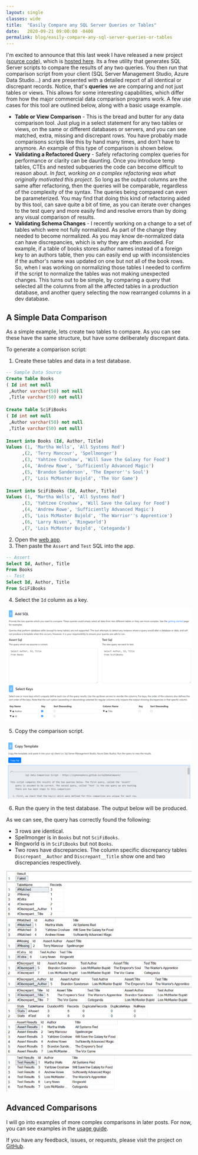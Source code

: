 ```yaml
---
layout: single
classes: wide
title:  "Easily Compare any SQL Server Queries or Tables"
date:   2020-09-21 09:00:00 -0400
permalink: blog/easily-compare-any-sql-server-queries-or-tables
---
```


I'm excited to announce that this last week I have released a new project ([source code][project]), which is [hosted here][appURL]. Its a free utility that generates SQL Server scripts to compare the results of any two queries. You then run that comparison script from your client (SQL Server Management Studio, Azure Data Studio...) and are presented with a detailed report of all identical or discrepant records. Notice, that's **queries** we are comparing and not just tables or views. This allows for some interesting capabilities, which differ from how the major commercial data comparison programs work. A few use cases for this tool are outlined below, along with a basic usage example.

* **Table or View Comparison** - This is the bread and butter for any data comparison tool. Just plug in a select statement for any two tables or views, on the same or different databases or servers, and you can see matched, extra, missing and discrepant rows. You have probably made comparisons scripts like this by hand many times, and don't have to anymore. An example of this type of comparison is shown below. 
* **Validating a Refactored Query** - Safely refactoring complex queries for performance or clarity can be daunting. Once you introduce temp tables, CTEs and nested subqueries the code can become difficult to reason about. *In fact, working on a complex refactoring was what originally motivated this project.* So long as the output columns are the same after refactoring, then the queries will be comparable, regardless of the complexity of the syntax. The queries being compared can even be parameterized. You may find that doing this kind of refactoring aided by this tool, can save quite a bit of time, as you can iterate over changes to the test query and more easily find and resolve errors than by doing any visual comparison of results.
* **Validating Schema Changes** - I recently working on a change to a set of tables which were not fully normalized. As part of the change they needed to become normalized. As you may know de-normalized data can have discrepancies, which is why they are often avoided. For example, if a table of books stores author names instead of a foreign key to an authors table, then you can easily end up with inconsistencies if the author's name was updated on one but not all of the book rows. So, when I was working on normalizing those tables I needed to confirm if the script to normalize the tables was not making unexpected changes. This turns out to be simple, by comparing a query that selected all the columns from all the affected tables in a production database, and another query selecting the now rearranged columns in a dev database.

## A Simple Data Comparison

As a simple example, lets create two tables to compare. As you can see these have the same structure, but have some deliberately discrepant data.

To generate a comparison script:
1. Create these tables and data in a test database.

``` sql
-- Sample Data Source
Create Table Books
( Id int not null
 ,Author varchar(50) not null
 ,Title varchar(50) not null)

Create Table SciFiBooks
( Id int not null
 ,Author varchar(50) not null
 ,Title varchar(50) not null)

Insert into Books (Id, Author, Title)
Values (1, 'Martha Wells', 'All Systems Red')
      ,(2, 'Terry Mancour', 'Spellmonger')
      ,(3, 'Yahtzee Croshaw', 'Will Save the Galaxy for Food')
      ,(4, 'Andrew Rowe', 'Sufficiently Advanced Magic')
      ,(5, 'Brandon Sanderson', 'The Emperor''s Soul')
      ,(7, 'Lois McMaster Bujold', 'The Vor Game')

Insert into SciFiBooks (Id, Author, Title)
Values (1, 'Martha Wells', 'All Systems Red')
      ,(3, 'Yahtzee Croshaw', 'Will Save the Galaxy for Food')
      ,(4, 'Andrew Rowe', 'Sufficiently Advanced Magic')
      ,(5, 'Lois McMaster Bujold', 'The Warrior''s Apprentice')
      ,(6, 'Larry Niven', 'Ringworld')
      ,(7, 'Lois McMaster Bujold', 'Ceteganda')
```

2. Open the [web app][appURL].
3. Then paste the `Assert` and `Test` SQL into the app.

``` sql
-- Assert
Select Id, Author, Title
From Books
-- Test
Select Id, Author, Title
From SciFiBooks
```

4. Select the `Id` column as a key.

 ![results](/images/2020/sql-data-compare/book_query_in_app.PNG)

5. Copy the comparison script.

 ![results](/images/2020/sql-data-compare/book_query_in_app_copy.PNG)

6. Run the query in the test database. The output below will be produced.

As we can see, the query has correctly found the following:
* 3 rows are identical.
* Spellmonger is in `Books` but not `SciFiBooks`.
* Ringworld is in `SciFiBooks` but not `Books`.
* Two rows have discrepancies. The column specific discrepancy tables `Discrepant__Author` and `Discrepant__Title` show one and two discrepancies respectively. 

 ![results](/images/2020/sql-data-compare/book_comparison.PNG)

## Advanced Comparisons

I will go into examples of more complex comparisons in later posts. For now, you can see examples in the [usage guide][usage].

If you have any feedback, issues, or requests, please visit the project on [GitHub][project].

[project]: https://github.com/Siphonophora/SqlDataCompare
[appURL]: https://sqldatacompare.mjconrad.com/
[usage]: https://github.com/Siphonophora/SqlDataCompare/blob/master/docs/usage_guide.md

